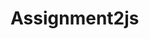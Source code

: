 # Assignment2js
<!DOCTYPE html>
<html lang="en">
<head>
    <meta charset="UTF-8">
    <meta http-equiv="X-UA-Compatible" content="IE=edge">
    <meta name="viewport" content="width=device-width, initial-scale=1.0">
    <title>Assignment_2</title>
    <link rel="stylesheet" href="style2.css" type="text/css">
</head>
<body>
    <div id="id1">
    <script src="ass2.js">
    </script>
    </div>
</body>
</html>
